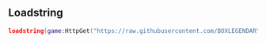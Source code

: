 ## Loadstring
```lua
loadstring(game:HttpGet("https://raw.githubusercontent.com/BOXLEGENDARY/SimpleSpy/refs/heads/main/SimpleSpy.lua"))()
```
